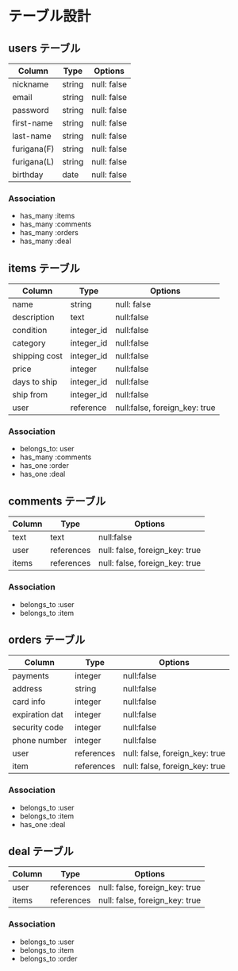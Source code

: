 # テーブル設計

## users テーブル
| Column     | Type      | Options     |
| --------   | ------    | ----------- |
| nickname   | string    | null: false |
| email      | string    | null: false |
| password   | string    | null: false |
| first-name | string      | null: false |
| last-name  | string      | null: false |
| furigana(F) | string      | null: false |
| furigana(L) | string      | null: false |
| birthday   | date      | null: false |

### Association
- has_many :items
- has_many :comments
- has_many :orders
- has_many :deal


## items テーブル
| Column       | Type      | Options     |
| -----------  | --------- | ----------- |
| name         | string    | null: false |
| description  | text      | null:false  | 
| condition    | integer_id   | null:false  |
| category     | integer_id   | null:false  |
| shipping cost| integer_id   | null:false  |
| price        | integer   | null:false  |
| days to ship | integer_id   | null:false  |
| ship from    | integer_id   | null:false  |
| user         | reference | null:false, foreign_key: true|

### Association
- belongs_to: user
- has_many :comments
- has_one :order
- has_one :deal

## comments テーブル
| Column       | Type       | Options                        |
| -------      | ---------- | ------------------------------ |
| text         | text       | null:false                     |
| user         | references | null: false, foreign_key: true |
| items        | references | null: false, foreign_key: true |

### Association
- belongs_to :user
- belongs_to :item


## orders テーブル
| Column         | Type       | Options                        |
| -------        | ---------- | ------------------------------ |
| payments       | integer    | null:false                     |
| address        | string     | null:false                     |
| card info      | integer    | null:false                     |
| expiration dat | integer    | null:false                     |
| security code  | integer    | null:false                     |
| phone number   | integer    | null:false                     |
| user           | references | null: false, foreign_key: true |
| item           | references | null: false, foreign_key: true |

### Association
- belongs_to :user
- belongs_to :item
- has_one :deal


## deal テーブル
| Column       | Type       | Options                        |
| -------      | ---------- | ------------------------------ |
| user         | references | null: false, foreign_key: true |
| items        | references | null: false, foreign_key: true |

### Association
- belongs_to :user
- belongs_to :item
- belongs_to :order